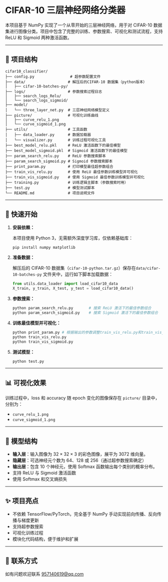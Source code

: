 # CIFAR-10 三层神经网络分类器

本项目基于 NumPy 实现了一个从零开始的三层神经网络，用于对 CIFAR-10 数据集进行图像分类。项目中包含了完整的训练、参数搜索、可视化和测试流程，支持 ReLU 和 Sigmoid 两种激活函数。

---

## 📁 项目结构

```
cifar10_classifier/
├── config.py                # 超参数配置文件
├── data/                   # 解压后的CIFAR-10 数据集（python版本）
│   ├── cifar-10-batches-py/
├── logs/                   # 参数搜索过程日志
│   ├── search_logs_Relu/
│   └── search_logs_sigmoid/
├── model/
│   └── three_layer_net.py  # 三层神经网络模型定义
├── picture/                # 可视化训练曲线
│   ├── curve_relu_1.png
│   └── curve_sigmoid_1.png
├── utils/                  # 工具函数
│   ├── data_loader.py      # 数据加载器
│   └── visualizer.py       # 训练过程可视化工具
├── best_model_relu.pkl     # ReLU 激活函数下的最佳模型
├── best_model_sigmoid.pkl  # Sigmoid 激活函数下的最佳模型
├── param_search_relu.py    # ReLU 参数搜索脚本
├── param_search_sigmoid.py # Sigmoid 参数搜索脚本
├── print_param.py          # 打印模型最佳超参数组合
├── train_vis_relu.py       # 使用 ReLU 最佳参数训练模型并可视化
├── train_vis_sigmoid.py    # 使用 Sigmoid 最佳参数训练模型并可视化
├── training.py             # 训练逻辑主脚本（参数搜索时用）
├── test.py                 # 模型测试脚本
└── README.md               # 项目说明文件
```

---

## 🚀 快速开始

1. **安装依赖：**

   本项目使用 Python 3，无需额外深度学习库，仅依赖基础库：

   ```bash
   pip install numpy matplotlib
   ```

2. **准备数据：**

   解压后的 CIFAR-10 数据集（`cifar-10-python.tar.gz`）保存在`data/cifar-10-batches-py` 文件夹中，运行如下脚本加载数据：

   ```python
   from utils.data_loader import load_cifar10_data
   X_train, y_train, X_test, y_test = load_cifar10_data()
   ```

3. **参数搜索：**

   ```bash
   python param_search_relu.py       # 搜索 ReLU 激活下的最佳参数组合
   python param_search_sigmoid.py    # 搜索 Sigmoid 激活下的最佳参数组合
   ```

4. **训练最佳模型并可视化：**

   ```bash
   python print_param.py # 根据输出的参数调整train_vis_relu.py和train_vis_sigmoid.py文件的超参数
   python train_vis_relu.py
   python train_vis_sigmoid.py
   ```

5. **测试模型：**

   ```bash
   python test.py
   ```

---

## 📊 可视化效果

训练过程中，loss 和 accuracy 随 epoch 变化的图像保存在 `picture/` 目录中，分别为：
- `curve_relu_1.png`
- `curve_sigmoid_1.png`

---

## 🧠 模型结构

- **输入层**：输入图像为 $32\times32\times3$ 的彩色图像，展平为 3072 维向量。
- **隐藏层**：可选神经元个数为 64、128 或 256（通过超参数搜索确定）
- **输出层**：包含 10 个神经元，使用 Softmax 函数输出每个类别的概率分布。
- 支持 ReLU 与 Sigmoid 激活函数
- 使用 Softmax 和交叉熵损失

---

## ✨ 项目亮点

- 不依赖 TensorFlow/PyTorch，完全基于 NumPy 手动实现前向传播、反向传播与梯度更新
- 支持超参数搜索
- 可视化训练过程
- 模块化代码结构，便于维护和扩展

---

## 📮 联系方式

如有问题欢迎联系 [957140619@qq.com](mailto:957140619@qq.com)

